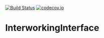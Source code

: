 [![Build Status](https://api.travis-ci.org/symbiote-h2020/InterworkingInterface.svg?branch=staging)](https://api.travis-ci.org/symbiote-h2020/InterworkingInterface)
[![codecov.io](https://codecov.io/github/symbiote-h2020/InterworkingInterface/branch/staging/graph/badge.svg)](https://codecov.io/github/symbiote-h2020/InterworkingInterface)

# InterworkingInterface


